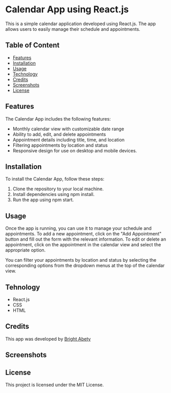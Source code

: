# Calendar App using React.js

This is a simple calendar application developed using React.js. The app allows users to easily manage their schedule and appointments.

## Table of Content
- [Features](#features)
- [Installation](#installation)
- [Usage](#usage)
- [Technology](#technology)
- [Credits](#credits)
- [Screenshots](#screenshots)
- [License](#license)

## Features

The Calendar App includes the following features:
- Monthly calendar view with customizable date range
- Ability to add, edit, and delete appointments
- Appointment details including title, time, and location
- Filtering appointments by location and status
- Responsive design for use on desktop and mobile devices.

## Installation

To install the Calendar App, follow these steps:

1. Clone the repository to your local machine.
2. Install dependencies using npm install.
3. Run the app using npm start.

## Usage 

Once the app is running, you can use it to manage your schedule and appointments. To add a new appointment, click on the "Add Appointment" button and fill out the form with the relevant information. To edit or delete an appointment, click on the appointment in the calendar view and select the appropriate option.

You can filter your appointments by location and status by selecting the corresponding options from the dropdown menus at the top of the calendar view.

## Tehnology

- React.js
- CSS
- HTML

## Credits

This app was developed by [Bright Abety](https://github.com/kagebright)

## Screenshots

## License

This project is licensed under the MIT License.